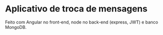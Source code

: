 # Aplicativo de troca de mensagens
Feito com Angular no front-end, node no back-end (express, JWT) e banco MongoDB.
